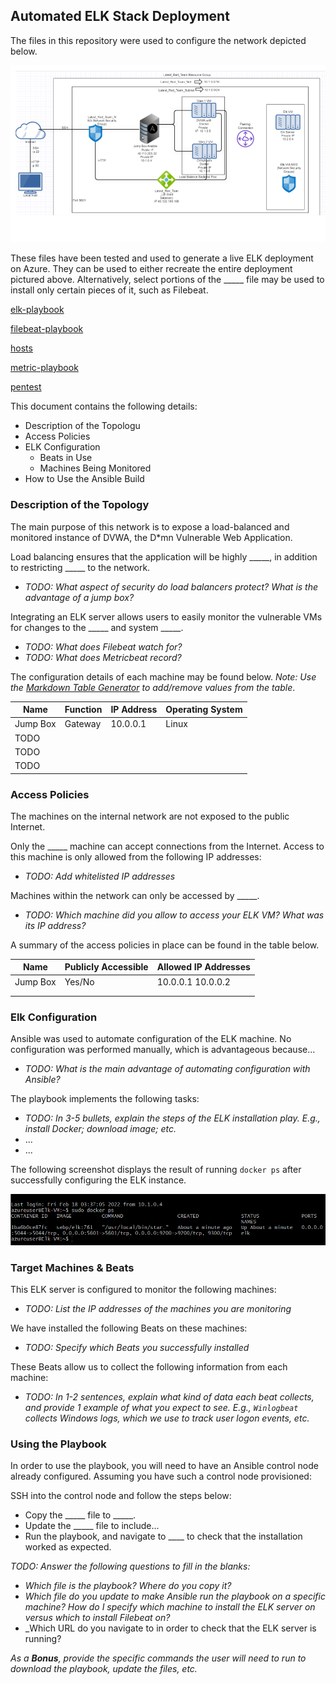 ## Automated ELK Stack Deployment

The files in this repository were used to configure the network depicted below.

![Network diagram](https://github.com/shonham/Shontae-s-Cybersecurity-Project-1/blob/8e67b9f1d26e72db8c7ba8ac17c53083eea6f9b5/diagrams/Network%20diagram.png)

These files have been tested and used to generate a live ELK deployment on Azure. They can be used to either recreate the entire deployment pictured above. Alternatively, select portions of the _____ file may be used to install only certain pieces of it, such as Filebeat.

  [elk-playbook](https://github.com/shonham/Shontae-s-Cybersecurity-Project-1/blob/a7aa16cf635a87bcdcdc3475a98223c9344a9578/ansible/elk-playbook.yml)

[filebeat-playbook](https://github.com/shonham/Shontae-s-Cybersecurity-Project-1/blob/a70586b1eed01873d6c168f6c6f7267a0571bb90/ansible/filebeat-playbook.yml)

[hosts](https://github.com/shonham/Shontae-s-Cybersecurity-Project-1/blob/ae948cf639794aa9497d8730318f2b50798dcdd8/ansible/hosts.yml)

[metric-playbook](https://github.com/shonham/Shontae-s-Cybersecurity-Project-1/blob/ae948cf639794aa9497d8730318f2b50798dcdd8/ansible/metric-playbook.yml)

[pentest](https://github.com/shonham/Shontae-s-Cybersecurity-Project-1/blob/fce05cf5ebd2e7182719ca0a069910dc37ccf4d8/ansible/pentest.yml)





This document contains the following details:
- Description of the Topologu
- Access Policies
- ELK Configuration
  - Beats in Use
  - Machines Being Monitored
- How to Use the Ansible Build


### Description of the Topology

The main purpose of this network is to expose a load-balanced and monitored instance of DVWA, the D*mn Vulnerable Web Application.

Load balancing ensures that the application will be highly _____, in addition to restricting _____ to the network.
- _TODO: What aspect of security do load balancers protect? What is the advantage of a jump box?_

Integrating an ELK server allows users to easily monitor the vulnerable VMs for changes to the _____ and system _____.
- _TODO: What does Filebeat watch for?_
- _TODO: What does Metricbeat record?_

The configuration details of each machine may be found below.
_Note: Use the [Markdown Table Generator](http://www.tablesgenerator.com/markdown_tables) to add/remove values from the table_.

| Name     | Function | IP Address | Operating System |
|----------|----------|------------|------------------|
| Jump Box | Gateway  | 10.0.0.1   | Linux            |
| TODO     |          |            |                  |
| TODO     |          |            |                  |
| TODO     |          |            |                  |

### Access Policies

The machines on the internal network are not exposed to the public Internet. 

Only the _____ machine can accept connections from the Internet. Access to this machine is only allowed from the following IP addresses:
- _TODO: Add whitelisted IP addresses_

Machines within the network can only be accessed by _____.
- _TODO: Which machine did you allow to access your ELK VM? What was its IP address?_

A summary of the access policies in place can be found in the table below.

| Name     | Publicly Accessible | Allowed IP Addresses |
|----------|---------------------|----------------------|
| Jump Box | Yes/No              | 10.0.0.1 10.0.0.2    |
|          |                     |                      |
|          |                     |                      |

### Elk Configuration

Ansible was used to automate configuration of the ELK machine. No configuration was performed manually, which is advantageous because...
- _TODO: What is the main advantage of automating configuration with Ansible?_

The playbook implements the following tasks:
- _TODO: In 3-5 bullets, explain the steps of the ELK installation play. E.g., install Docker; download image; etc._
- ...
- ...

The following screenshot displays the result of running `docker ps` after successfully configuring the ELK instance.

![Docker ps](https://github.com/shonham/Shontae-s-Cybersecurity-Project-1/blob/8573356a371266d9c31bd00b2386bedb29c34ddd/diagrams/Docker%20ps.png)

### Target Machines & Beats
This ELK server is configured to monitor the following machines:
- _TODO: List the IP addresses of the machines you are monitoring_

We have installed the following Beats on these machines:
- _TODO: Specify which Beats you successfully installed_

These Beats allow us to collect the following information from each machine:
- _TODO: In 1-2 sentences, explain what kind of data each beat collects, and provide 1 example of what you expect to see. E.g., `Winlogbeat` collects Windows logs, which we use to track user logon events, etc._

### Using the Playbook
In order to use the playbook, you will need to have an Ansible control node already configured. Assuming you have such a control node provisioned: 

SSH into the control node and follow the steps below:
- Copy the _____ file to _____.
- Update the _____ file to include...
- Run the playbook, and navigate to ____ to check that the installation worked as expected.

_TODO: Answer the following questions to fill in the blanks:_
- _Which file is the playbook? Where do you copy it?_
- _Which file do you update to make Ansible run the playbook on a specific machine? How do I specify which machine to install the ELK server on versus which to install Filebeat on?_
- _Which URL do you navigate to in order to check that the ELK server is running?

_As a **Bonus**, provide the specific commands the user will need to run to download the playbook, update the files, etc._
